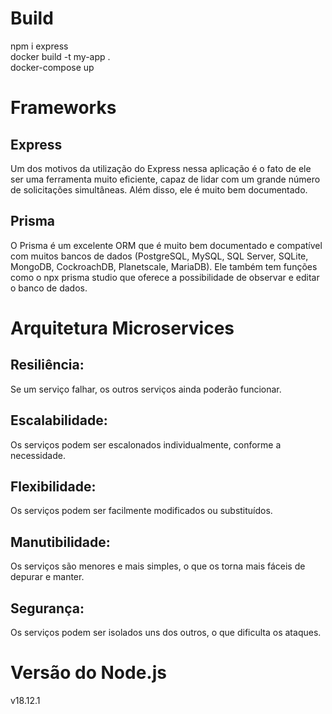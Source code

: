 # Build
npm i express<br>
docker build -t my-app .<br>
docker-compose up<br>

# Frameworks

## Express
Um dos motivos da utilização do Express nessa aplicação é o fato de ele ser uma ferramenta muito eficiente, capaz de lidar com um grande número de solicitações simultâneas. Além disso, ele é muito bem documentado.

## Prisma
O Prisma é um excelente ORM que é muito bem documentado e compatível com muitos bancos de dados (PostgreSQL, MySQL, SQL Server, SQLite, MongoDB, CockroachDB, Planetscale, MariaDB). Ele também tem funções como o npx prisma studio que oferece a possibilidade de observar e editar o banco de dados.

# Arquitetura Microservices 

## Resiliência: 
Se um serviço falhar, os outros serviços ainda poderão funcionar.

## Escalabilidade:
Os serviços podem ser escalonados individualmente, conforme a necessidade.

## Flexibilidade:
Os serviços podem ser facilmente modificados ou substituídos.

## Manutibilidade: 
Os serviços são menores e mais simples, o que os torna mais fáceis de depurar e manter.

## Segurança: 
Os serviços podem ser isolados uns dos outros, o que dificulta os ataques.

# Versão do Node.js
v18.12.1
